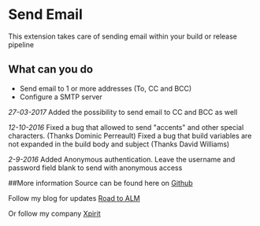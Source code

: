 # Send Email
This extension takes care of sending email within your build or release pipeline

## What can you do
* Send email to 1 or more addresses (To, CC and BCC)
* Configure a SMTP server 

*27-03-2017*
Added the possibility to send email to CC and BCC as well

*12-10-2016*
Fixed a bug that allowed to send "accents" and other special characters. (Thanks Dominic Perreault)
Fixed a bug that build variables are not expanded in the build body and subject (Thanks David Williams)


*2-9-2016*
Added Anonymous authentication. Leave the username and password field blank to send with anonymous access

##More information
Source can be found here on [Github](https://github.com/renevanosnabrugge/SendEmail-BuildTask)

Follow my blog for updates [Road to ALM](http://www.roadtoalm.com)

Or follow my company [Xpirit](http://xpirit.com)